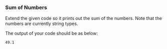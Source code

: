 ### Sum of Numbers
Extend the given code so it prints out the sum of the numbers. Note that the numbers are currently string types.

The output of your code should be as below:
```
49.1
```